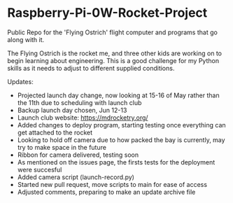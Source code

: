 # Raspberry-Pi-0W-Rocket-Project
Public Repo for the 'Flying Ostrich' flight computer and programs that go along with it.

The Flying Ostrich is the rocket me, and three other kids are working on to begin learning about engineering. This is a good challenge for my Python skills as it needs to adjust to different supplied conditions. 

Updates:
- Projected launch day change, now looking at 15-16 of May rather than the 11th due to scheduling with launch club
- Backup launch day chosen, Jun 12-13
- Launch club website: https://mdrocketry.org/
- Added changes to deploy program, starting testing once everything can get attached to the rocket
- Looking to hold off camera due to how packed the bay is currently, may try to make space in the future
- Ribbon for camera delivered, testing soon
- As mentioned on the issues page, the firsts tests for the deployment were succesful
- Added camera script (launch-record.py)
- Started new pull request, move scripts to main for ease of access
- Adjusted comments, preparing to make an update archive file
